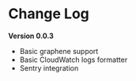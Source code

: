 # Change Log

**Version 0.0.3**

- Basic graphene support
- Basic CloudWatch logs formatter
- Sentry integration
